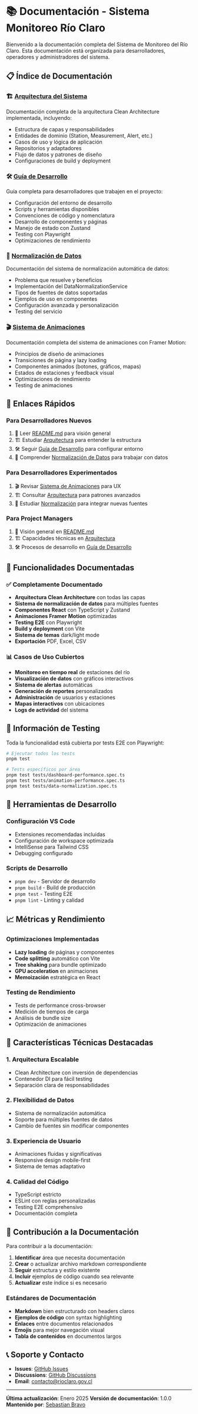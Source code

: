 # 📚 Documentación - Sistema Monitoreo Río Claro

Bienvenido a la documentación completa del Sistema de Monitoreo del Río Claro. Esta documentación está organizada para desarrolladores, operadores y administradores del sistema.

## 📋 Índice de Documentación

### 🏗️ [Arquitectura del Sistema](ARCHITECTURE.md)

Documentación completa de la arquitectura Clean Architecture implementada, incluyendo:

- Estructura de capas y responsabilidades
- Entidades de dominio (Station, Measurement, Alert, etc.)
- Casos de uso y lógica de aplicación
- Repositorios y adaptadores
- Flujo de datos y patrones de diseño
- Configuraciones de build y deployment

### 🛠️ [Guía de Desarrollo](DEVELOPMENT_GUIDE.md)

Guía completa para desarrolladores que trabajen en el proyecto:

- Configuración del entorno de desarrollo
- Scripts y herramientas disponibles
- Convenciones de código y nomenclatura
- Desarrollo de componentes y páginas
- Manejo de estado con Zustand
- Testing con Playwright
- Optimizaciones de rendimiento

### 🔄 [Normalización de Datos](DATA_NORMALIZATION.md)

Documentación del sistema de normalización automática de datos:

- Problema que resuelve y beneficios
- Implementación del DataNormalizationService
- Tipos de fuentes de datos soportadas
- Ejemplos de uso en componentes
- Configuración avanzada y personalización
- Testing del servicio

### 🎬 [Sistema de Animaciones](ANIMACIONES.md)

Documentación completa del sistema de animaciones con Framer Motion:

- Principios de diseño de animaciones
- Transiciones de página y lazy loading
- Componentes animados (botones, gráficos, mapas)
- Estados de estaciones y feedback visual
- Optimizaciones de rendimiento
- Testing de animaciones

## 🚀 Enlaces Rápidos

### Para Desarrolladores Nuevos

1. 📖 Leer [README.md](../README.md) para visión general
2. 🏗️ Estudiar [Arquitectura](ARCHITECTURE.md) para entender la estructura
3. 🛠️ Seguir [Guía de Desarrollo](DEVELOPMENT_GUIDE.md) para configurar entorno
4. 🔄 Comprender [Normalización de Datos](DATA_NORMALIZATION.md) para trabajar con datos

### Para Desarrolladores Experimentados

1. 🎬 Revisar [Sistema de Animaciones](ANIMACIONES.md) para UX
2. 🏗️ Consultar [Arquitectura](ARCHITECTURE.md) para patrones avanzados
3. 🔄 Estudiar [Normalización](DATA_NORMALIZATION.md) para integrar nuevas fuentes

### Para Project Managers

1. 📖 Visión general en [README.md](../README.md)
2. 🏗️ Capacidades técnicas en [Arquitectura](ARCHITECTURE.md)
3. 🛠️ Procesos de desarrollo en [Guía de Desarrollo](DEVELOPMENT_GUIDE.md)

## 🎯 Funcionalidades Documentadas

### ✅ Completamente Documentado

- **Arquitectura Clean Architecture** con todas las capas
- **Sistema de normalización de datos** para múltiples fuentes
- **Componentes React** con TypeScript y Zustand
- **Animaciones Framer Motion** optimizadas
- **Testing E2E** con Playwright
- **Build y deployment** con Vite
- **Sistema de temas** dark/light mode
- **Exportación** PDF, Excel, CSV

### 📊 Casos de Uso Cubiertos

- **Monitoreo en tiempo real** de estaciones del río
- **Visualización de datos** con gráficos interactivos
- **Sistema de alertas** automáticas
- **Generación de reportes** personalizados
- **Administración** de usuarios y estaciones
- **Mapas interactivos** con ubicaciones
- **Logs de actividad** del sistema

## 🧪 Información de Testing

Toda la funcionalidad está cubierta por tests E2E con Playwright:

```bash
# Ejecutar todos los tests
pnpm test

# Tests específicos por área
pnpm test tests/dashboard-performance.spec.ts
pnpm test tests/animation-performance.spec.ts
pnpm test tests/data-normalization.spec.ts
```

## 🔧 Herramientas de Desarrollo

### Configuración VS Code

- Extensiones recomendadas incluidas
- Configuración de workspace optimizada
- IntelliSense para Tailwind CSS
- Debugging configurado

### Scripts de Desarrollo

- `pnpm dev` - Servidor de desarrollo
- `pnpm build` - Build de producción
- `pnpm test` - Testing E2E
- `pnpm lint` - Linting y calidad

## 📈 Métricas y Rendimiento

### Optimizaciones Implementadas

- **Lazy loading** de páginas y componentes
- **Code splitting** automático con Vite
- **Tree shaking** para bundle optimizado
- **GPU acceleration** en animaciones
- **Memoización** estratégica en React

### Testing de Rendimiento

- Tests de performance cross-browser
- Medición de tiempos de carga
- Análisis de bundle size
- Optimización de animaciones

## 🌟 Características Técnicas Destacadas

### 1. **Arquitectura Escalable**

- Clean Architecture con inversión de dependencias
- Contenedor DI para fácil testing
- Separación clara de responsabilidades

### 2. **Flexibilidad de Datos**

- Sistema de normalización automática
- Soporte para múltiples fuentes de datos
- Cambio de fuentes sin modificar componentes

### 3. **Experiencia de Usuario**

- Animaciones fluidas y significativas
- Responsive design mobile-first
- Sistema de temas adaptativo

### 4. **Calidad del Código**

- TypeScript estricto
- ESLint con reglas personalizadas
- Testing E2E comprehensivo
- Documentación completa

## 🤝 Contribución a la Documentación

Para contribuir a la documentación:

1. **Identificar** área que necesita documentación
2. **Crear** o actualizar archivo markdown correspondiente
3. **Seguir** estructura y estilo existente
4. **Incluir** ejemplos de código cuando sea relevante
5. **Actualizar** este índice si es necesario

### Estándares de Documentación

- **Markdown** bien estructurado con headers claros
- **Ejemplos de código** con syntax highlighting
- **Enlaces** entre documentos relacionados
- **Emojis** para mejor navegación visual
- **Tabla de contenidos** en documentos largos

## 📞 Soporte y Contacto

- **Issues**: [GitHub Issues](https://github.com/sebitabravo/rioclaro-mokup/issues)
- **Discussions**: [GitHub Discussions](https://github.com/sebitabravo/rioclaro-mokup/discussions)
- **Email**: <contacto@rioclaro.gov.cl>

---

**Última actualización**: Enero 2025
**Versión de documentación**: 1.0.0
**Mantenido por**: [Sebastian Bravo](https://github.com/sebitabravo)
